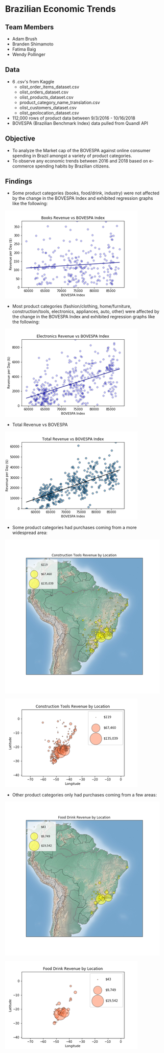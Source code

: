 # Brazilian Economic Trends

## Team Members 
- Adam Brush
- Branden Shimamoto
- Fatima Baig 
- Wendy Pollinger

## Data
- 6 .csv's from Kaggle
  - olist_order_items_dataset.csv
  - olist_orders_dataset.csv
  - olist_products_dataset.csv
  - product_category_name_translation.csv
  - olist_customers_dataset.csv
  - olist_geolocation_dataset.csv
- 112,000 rows of product data between 9/3/2016 - 10/16/2018 
- BOVESPA (Brazilian Benchmark Index) data pulled from Quandl API

## Objective
- To analyze the Market cap of the BOVESPA against online consumer spending in Brazil amongst a variety of product categories. 
- To observe any economic trends between 2016 and 2018 based on e-commerce spending habits by Brazilian citizens.

## Findings
- Some product categories (books, food/drink, industry) were not affected by the change in the BOVESPA Index and exhibited regression graphs like the following:

![alt text](https://github.com/BShim92/BrazilianECommerce/blob/master/Graphs/BOVbooks.png)

- Most product categories (fashion/clothing, home/furniture, construction/tools, electronics, appliances, auto, other) were affected by the change in the BOVESPA Index and exhibited regression graphs like the following:

![alt text](https://github.com/BShim92/BrazilianECommerce/blob/master/Graphs/BOVelectronics.png)

- Total Revenue vs BOVESPA

![alt text](https://github.com/BShim92/BrazilianECommerce/blob/master/Graphs/TotalRevenueVsBOV.png)

- Some product categories had purchases coming from a more widespread area:

![alt text](https://github.com/BShim92/BrazilianECommerce/blob/master/Graphs/Construction%20Tools%20Revenue%20by%20Location.png)

![alt text](https://github.com/BShim92/BrazilianECommerce/blob/master/Graphs/Construction%20Tools%20Revenue%20by%20Location_PLT.png)

- Other product categories only had purchases coming from a few areas:

![alt text](https://github.com/BShim92/BrazilianECommerce/blob/master/Graphs/Food%20Drink%20Revenue%20by%20Location.png)

![alt text](https://github.com/BShim92/BrazilianECommerce/blob/master/Graphs/Food%20Drink%20Revenue%20by%20Location_PLT.png)
